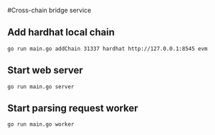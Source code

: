 #Cross-chain bridge service

## Add hardhat local chain

```
go run main.go addChain 31337 hardhat http://127.0.0.1:8545 evm
```

## Start web server
```
go run main.go server
```

## Start parsing request worker
```
go run main.go worker
```